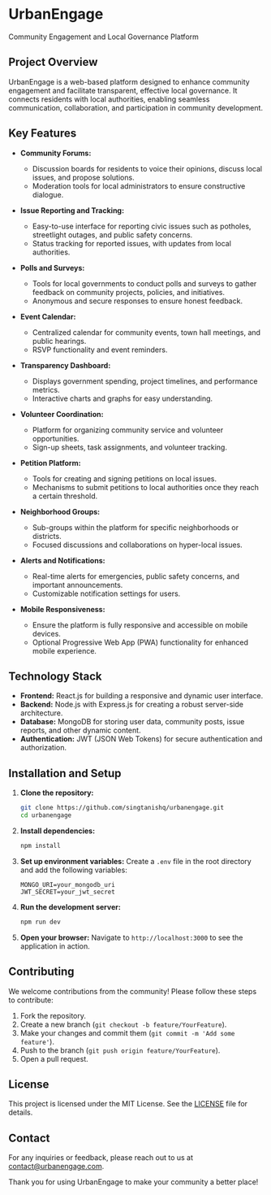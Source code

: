 # UrbanEngage
Community Engagement and Local Governance Platform
<br>
## Project Overview

UrbanEngage is a web-based platform designed to enhance community engagement and facilitate transparent, effective local governance. It connects residents with local authorities, enabling seamless communication, collaboration, and participation in community development.

## Key Features

- **Community Forums:**
  - Discussion boards for residents to voice their opinions, discuss local issues, and propose solutions.
  - Moderation tools for local administrators to ensure constructive dialogue.
  
- **Issue Reporting and Tracking:**
  - Easy-to-use interface for reporting civic issues such as potholes, streetlight outages, and public safety concerns.
  - Status tracking for reported issues, with updates from local authorities.

- **Polls and Surveys:**
  - Tools for local governments to conduct polls and surveys to gather feedback on community projects, policies, and initiatives.
  - Anonymous and secure responses to ensure honest feedback.
  
- **Event Calendar:**
  - Centralized calendar for community events, town hall meetings, and public hearings.
  - RSVP functionality and event reminders.
  
- **Transparency Dashboard:**
  - Displays government spending, project timelines, and performance metrics.
  - Interactive charts and graphs for easy understanding.
  
- **Volunteer Coordination:**
  - Platform for organizing community service and volunteer opportunities.
  - Sign-up sheets, task assignments, and volunteer tracking.
  
- **Petition Platform:**
  - Tools for creating and signing petitions on local issues.
  - Mechanisms to submit petitions to local authorities once they reach a certain threshold.
  
- **Neighborhood Groups:**
  - Sub-groups within the platform for specific neighborhoods or districts.
  - Focused discussions and collaborations on hyper-local issues.
  
- **Alerts and Notifications:**
  - Real-time alerts for emergencies, public safety concerns, and important announcements.
  - Customizable notification settings for users.
  
- **Mobile Responsiveness:**
  - Ensure the platform is fully responsive and accessible on mobile devices.
  - Optional Progressive Web App (PWA) functionality for enhanced mobile experience.

## Technology Stack

- **Frontend:** React.js for building a responsive and dynamic user interface.
- **Backend:** Node.js with Express.js for creating a robust server-side architecture.
- **Database:** MongoDB for storing user data, community posts, issue reports, and other dynamic content.
- **Authentication:** JWT (JSON Web Tokens) for secure authentication and authorization.

## Installation and Setup

1. **Clone the repository:**
   ```bash
   git clone https://github.com/singtanishq/urbanengage.git
   cd urbanengage
   ```

2. **Install dependencies:**
   ```bash
   npm install
   ```

3. **Set up environment variables:**
   Create a `.env` file in the root directory and add the following variables:
   ```
   MONGO_URI=your_mongodb_uri
   JWT_SECRET=your_jwt_secret
   ```

4. **Run the development server:**
   ```bash
   npm run dev
   ```

5. **Open your browser:**
   Navigate to `http://localhost:3000` to see the application in action.

## Contributing

We welcome contributions from the community! Please follow these steps to contribute:

1. Fork the repository.
2. Create a new branch (`git checkout -b feature/YourFeature`).
3. Make your changes and commit them (`git commit -m 'Add some feature'`).
4. Push to the branch (`git push origin feature/YourFeature`).
5. Open a pull request.

## License

This project is licensed under the MIT License. See the [LICENSE](LICENSE) file for details.

## Contact

For any inquiries or feedback, please reach out to us at [contact@urbanengage.com](mailto:tanishqsingh@outlook.in).


Thank you for using UrbanEngage to make your community a better place!
